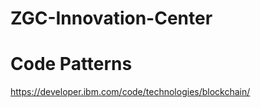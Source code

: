 # ZGC-Innovation-Center




# Code Patterns

https://developer.ibm.com/code/technologies/blockchain/
